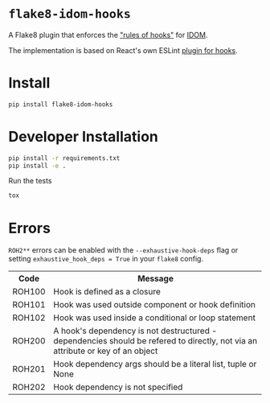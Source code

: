 # `flake8-idom-hooks`

A Flake8 plugin that enforces the ["rules of hooks"](https://reactjs.org/docs/hooks-rules.html) for [IDOM](https://github.com/idom-team/idom).

The implementation is based on React's own ESLint [plugin for hooks](https://github.com/facebook/react/tree/master/packages/eslint-plugin-react-hooks).

# Install

```bash
pip install flake8-idom-hooks
```

# Developer Installation

```bash
pip install -r requirements.txt
pip install -e .
```

Run the tests

```bash
tox
```

# Errors

`ROH2**` errors can be enabled with the `--exhaustive-hook-deps` flag or setting
`exhaustive_hook_deps = True` in your  `flake8` config.

<table>
    <tr>
        <th>Code</th>
        <th>Message</th>
    </tr>
    <tr>
        <td>ROH100</td>
        <td>Hook is defined as a closure</td>
    </tr>
    <tr>
        <td>ROH101</td>
        <td>Hook was used outside component or hook definition</td>
    </tr>
    <tr>
        <td>ROH102</td>
        <td>Hook was used inside a conditional or loop statement</td>
    </tr>
    <tr>
        <td>ROH200</td>
        <td>
            A hook's dependency is not destructured - dependencies should be refered to
            directly, not via an attribute or key of an object
        </td>
    </tr>
    <tr>
        <td>ROH201</td>
        <td>Hook dependency args should be a literal list, tuple or None</td>
    </tr>
    <tr>
        <td>ROH202</td>
        <td>
            Hook dependency is not specified
        </td>
    </tr>
</table>
